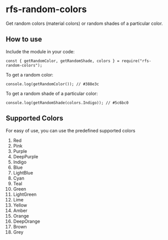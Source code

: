 # rfs-random-colors
Get random colors (material colors) or random shades of a particular color.

## How to use
Include the module in your code:
```
const { getRandomColor, getRandomShade, colors } = require("rfs-random-colors");
```

To get a random color:
```
console.log(getRandomColor()); // #388e3c
```

To get a random shade of a particular color:
```
console.log(getRandomShade(colors.Indigo)); // #5c6bc0
```

## Supported Colors
For easy of use, you can use the predefined supported colors
1. Red
2. Pink
3. Purple
4. DeepPurple
5. Indigo
6. Blue
7. LightBlue
8. Cyan
9. Teal
10. Green
11. LightGreen
12. Lime
13. Yellow
14. Amber
15. Orange
16. DeepOrange
17. Brown
18. Grey